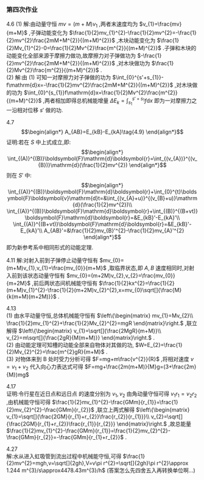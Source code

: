 ### 第四次作业

4.6
    (1) 解:由动量守恒 $mv=(m+M)v_{1}$ ,两者末速度均为 $v_{1}=\frac{mv}{m+M}$ ,子弹动能变化为 $\frac{1}{2}mv_{1}^{2}-\frac{1}{2}mv^{2}=-\frac{1}{2}mv^{2}\frac{2mM+M^{2}}{(m+M)^{2}}$ ,木块动能变化为 $\frac{1}{2}Mv_{1}^{2}-0=\frac{1}{2}Mv^{2}\frac{m^{2}}{(m+M)^{2}}$ .子弹和木块的动能变化全部来源于摩擦力做功,故摩擦力对子弹做功为 $-\frac{1}{2}mv^{2}\frac{2mM+M^{2}}{(m+M)^{2}}$ ,对木块做功为 $\frac{1}{2}Mv^{2}\frac{m^{2}}{(m+M)^{2}}$ .
    \
    (2) 解:由 (1) 可知一对摩擦力对子弹做的功为 $\int_{0}^{s'+s_{1}}-f\mathrm{d}x=-\frac{1}{2}mv^{2}\frac{2mM+M^{2}}{(m+M)^{2}}$ ,对木块做的功为 $\int_{0}^{s_{1}}f\mathrm{d}x=\frac{1}{2}Mv^{2}\frac{m^{2}}{(m+M)^{2}}$ ,两者相加即得总机械能增量 $\Delta E_{k}=\int_{s_{1}}^{s'+s_{1}}f\mathrm{d}x$ 即为一对摩擦力之一沿相对位移 $s'$ 做的功.
<br>

4.7
    $$\begin{align*}
    A_{AB}=E_{kB}-E_{kA}\tag{4.9}
    \end{align*}$$证明:若在 $S$ 中上式成立,即:
    $$\begin{align*}
    \int_{(A)}^{(B)}\boldsymbol{F}\mathrm{d}\boldsymbol{r}=\int_{(v_{A})}^{(v_{B})}\mathrm{d}(\frac{1}{2}mv^{2})
    \end{align*}$$则在 $S'$ 中:
    $$\begin{align*}
    \int_{(A)}^{(B)}\boldsymbol{F}\mathrm{d}\boldsymbol{r}+\int_{0}^{t}\boldsymbol{F}\boldsymbol{v}\mathrm{d}t=&\int_{(v_{A}+u)}^{(v_{B}+u)}\mathrm{d}(\frac{1}{2}mv^{2})\\
    \int_{(A)}^{(B)}\boldsymbol{F}\mathrm{d}\boldsymbol{r}+\int_{(B)}^{(B+vt)}\boldsymbol{F}\mathrm{d}\boldsymbol{r}=&E_{kB}'-E_{kA}'\\
    \int_{(A)}^{(B+vt)}\boldsymbol{F}\mathrm{d}\boldsymbol{r}=&E_{kB}'-E_{kA}'\\
    A_{AB}'=&\frac{1}{2}mv_{B}'^{2}-\frac{1}{2}mv_{A}'^{2}
    \end{align*}$$即为新参考系中相同形式的动能定理.
<br>

4.11
    解:对射入前到子弹停止动量守恒有 $mv_{0}=(m+M)v_{1},v_{1}=\frac{mv_{0}}{m+M}$ ,取临界状态,即 $A,B$ 速度相同时,对射入前到该状态动量守恒有 $mv_{0}=(m+2M)v_{2},v_{2}=\frac{mv_{0}}{m+2M}$ ,前后两状态间机械能守恒有 $\frac{1}{2}kx^{2}=\frac{1}{2}(m+M)v_{1}^{2}-\frac{1}{2}(m+2M)v_{2}^{2},x=mv_{0}\sqrt[]{\frac{M}{k(m+M)(m+2M)}}$ .
<br>

4.13
    \
    (1) 由水平动量守恒,总体机械能守恒有 $\left\{\begin{matrix}
    mv_{1}=Mv_{2}\\
    \frac{1}{2}mv_{1}^{2}+\frac{1}{2}Mv_{2}^{2}=mgR
    \end{matrix}\right.$ ,联立解得 $\left\{\begin{matrix}
    v_{1}=\sqrt[]{\frac{2MgR}{m+M}}\\
    v_{2}=m\sqrt[]{\frac{2gR}{M(m+M)}}
    \end{matrix}\right.$ .
    \
    (2) 由动能定理可知槽的动能全部来自物体对其做的功, $W=E_{2}=\frac{1}{2}Mv_{2}^{2}=\frac{m^{2}gR}{m+M}$ .
    \
    (3) 对物体来到 B 处时受力分析可得 $F=mg+m\frac{v^{2}}{R}$ ,将相对速度 $v=v_{1}+v_{2}$ 代入向心力表达式可得 $F=mg+\frac{2m(m+M)}{M}g=(3+\frac{2m}{M})mg$ 
<br>

4.17
    \
    证明:令行星在近日点和远日点 的速度分别为 $v_{1},v_{2}$ 由角动量守恒可得 $v_{1}r_{1}=v_{2}r_{2}$ ,由机械能守恒可得 $\frac{1}{2}mv_{1}^{2}-\frac{GMm}{r_{1}}=\frac{1}{2}mv_{2}^{2}-\frac{GMm}{r_{2}}$ ,联立上两式解得 $\left\{\begin{matrix}
    v_{1}=\sqrt[]{\frac{2GM}{r_{1}+r_{2}}\frac{r_{2}}{r_{1}}}\\
    v_{2}=\sqrt[]{\frac{2GM}{r_{1}+r_{2}}\frac{r_{1}}{r_{2}}}
    \end{matrix}\right.$ ,故总能量 $\frac{1}{2}mv_{1}^{2}-\frac{GMm}{r_{1}}=\frac{1}{2}mv_{2}^{2}-\frac{GMm}{r_{2}}=-\frac{GMm}{r_{1}+r_{2}}$ .
<br>

4.27
    \
    解:水从进入虹吸管到流出过程中机械能守恒,可得 $\frac{1}{2}mv^{2}=mgh,v=\sqrt[]{2gh},V=v\pi r^{2}=\sqrt[]{2gh}\pi r^{2}\approx 1.244 m^{3}/s\approx4478.43m^{3}/h$ (答案怎么先四舍五入再转换单位啊...)